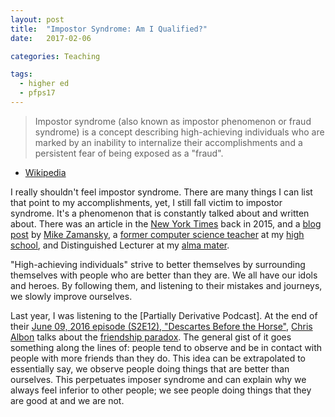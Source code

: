 ```yaml
---
layout: post
title:  "Impostor Syndrome: Am I Qualified?"
date:   2017-02-06

categories: Teaching

tags:
  - higher ed
  - pfps17
---
```


> Impostor syndrome (also known as impostor phenomenon or fraud syndrome) is a concept describing high-achieving individuals who are marked by an inability to internalize their accomplishments and a persistent fear of being exposed as a "fraud".
- [Wikipedia][1]

<!-- more -->

I really shouldn't feel impostor syndrome.
There are many things I can list that point to my accomplishments,
yet, I still fall victim to impostor syndrome.
It's a phenomenon that is constantly talked about and written about.
There was an article in the [New York Times][2] back in 2015,
and a [blog post][3] by [Mike Zamansky][4],
a [former computer science teacher][6] at my [high school][5],
and Distinguished Lecturer at my [alma mater][7].

"High-achieving individuals" strive to better themselves by surrounding themselves with people who are better than they are.
We all have our idols and heroes.
By following them, and listening to their mistakes and journeys,
we slowly improve ourselves.

Last year, I was listening to the [Partially Derivative Podcast].
At the end of their [June 09, 2016 episode (S2E12), "Descartes Before the Horse"][9],
[Chris Albon][10] talks about the [friendship paradox][11].
The general gist of it goes something along the lines of:
people tend to observe and be in contact with people with more friends than they do.
This idea can be extrapolated to essentially say,
we observe people doing things that are better than ourselves.
This perpetuates imposer syndrome and can explain why we always feel inferior to other people;
we see people doing things that they are good at and we are not.

[1]: https://en.wikipedia.org/wiki/Impostor_syndrome
[2]: https://www.nytimes.com/2015/10/26/your-money/learning-to-deal-with-the-impostor-syndrome.html?_r=0
[3]: http://cestlaz.github.io/posts/imposters/
[4]: http://cestlaz.github.io/
[5]: http://stuy.enschool.org/
[6]: http://www.stuyspec.com/news/computer-science-coordinator-michael-zamansky-resigns
[7]: http://www.hunter.cuny.edu/main/
[8]: http://partiallyderivative.com/
[9]: http://partiallyderivative.com/podcast/2016/06/09/s2e12-decartes
[10]: https://chrisalbon.com/
[11]: https://en.wikipedia.org/wiki/Friendship_paradox

